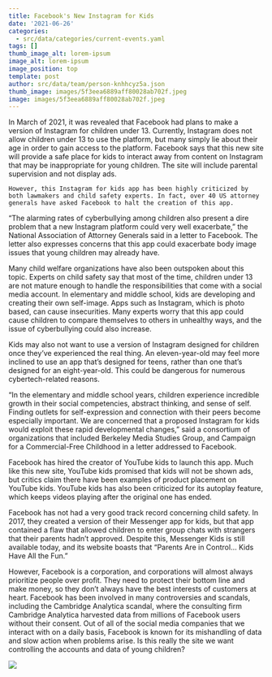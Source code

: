 ```yaml
---
title: Facebook's New Instagram for Kids
date: '2021-06-26'
categories:
  - src/data/categories/current-events.yaml
tags: []
thumb_image_alt: lorem-ipsum
image_alt: lorem-ipsum
image_position: top
template: post
author: src/data/team/person-knhhcyz5a.json
thumb_image: images/5f3eea6889aff80028ab702f.jpeg
image: images/5f3eea6889aff80028ab702f.jpeg
---
```

In March of 2021, it was revealed that Facebook had plans to make a version of Instagram for children under 13. Currently, Instagram does not allow children under 13 to use the platform, but many simply lie about their age in order to gain access to the platform. Facebook says that this new site will provide a safe place for kids to interact away from content on Instagram that may be inappropriate for young children. The site will include parental supervision and not display ads. 

```
However, this Instagram for kids app has been highly criticized by both lawmakers and child safety experts. In fact, over 40 US attorney generals have asked Facebook to halt the creation of this app. 

```

“The alarming rates of cyberbullying among children also present a dire problem that a new Instagram platform could very well exacerbate,” the National Association of Attorney Generals said in a letter to Facebook. The letter also expresses concerns that this app could exacerbate body image issues that young children may already have.

Many child welfare organizations have also been outspoken about this topic. Experts on child safety say that most of the time, children under 13 are not mature enough to handle the responsibilities that come with a social media account. In elementary and middle school, kids are developing and creating their own self-image. Apps such as Instagram, which is photo based, can cause insecurities. Many experts worry that this app could cause children to compare themselves to others in unhealthy ways, and the issue of cyberbullying could also increase.

Kids may also not want to use a version of Instagram designed for children once they’ve experienced the real thing. An eleven-year-old may feel more inclined to use an app that’s designed for teens, rather than one that’s designed for an eight-year-old. This could be dangerous for numerous cybertech-related reasons.

“In the elementary and middle school years, children experience incredible growth in their social competencies, abstract thinking, and sense of self. Finding outlets for self-expression and connection with their peers become especially important. We are concerned that a proposed Instagram for kids would exploit these rapid developmental changes,” said a consortium of organizations that included Berkeley Media Studies Group, and Campaign for a Commercial-Free Childhood in a letter addressed to Facebook.

Facebook has hired the creator of YouTube kids to launch this app. Much like this new site, YouTube kids promised that kids will not be shown ads, but critics claim there have been examples of product placement on YouTube kids. YouTube kids has also been criticized for its autoplay feature, which keeps videos playing after the original one has ended.

Facebook has not had a very good track record concerning child safety. In 2017, they created a version of their Messenger app for kids, but that app contained a flaw that allowed children to enter group chats with strangers that their parents hadn’t approved. Despite this, Messenger Kids is still available today, and its website boasts that “Parents Are in Control… Kids Have All the Fun.”

However, Facebook is a corporation, and corporations will almost always prioritize people over profit. They need to protect their bottom line and make money, so they don’t always have the best interests of customers at heart. Facebook has been involved in many controversies and scandals, including the Cambridge Analytica scandal, where the consulting firm Cambridge Analytica harvested data from millions of Facebook users without their consent. Out of all of the social media companies that we interact with on a daily basis, Facebook is known for its mishandling of data and slow action when problems arise. Is this really the site we want controlling the accounts and data of young children?

![](https://lh3.googleusercontent.com/bV0S3goDtfG1zLxDtrTa5ksN_g1OpVQEtXtCuEn9pZu-RvEH0s_k7xGQRy6FzIlA1oiAAAWmWtmMWPCYxnxDLM5Zs5iuVL1ZC1qIuHOVmz8JdhFj_ZDw-psQhzz-HeGf7O7ZDxju)
